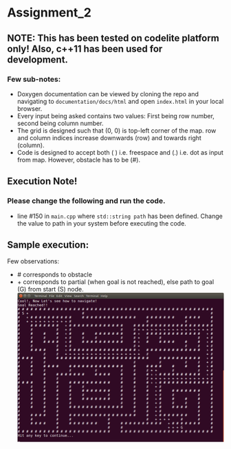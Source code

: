 # Assignment_2

## NOTE: This has been tested on codelite platform only! Also, c++11 has been used for development.

### Few sub-notes:
* Doxygen documentation can be viewed by cloning the repo and navigating to `documentation/docs/html` and open `index.html` in your local browser.
* Every input being asked contains two values: First being row number, second being column number.
* The grid is designed such that (0, 0) is top-left corner of the map. row and column indices increase downwards (row) and towards right (column).
* Code is designed to accept both ( ) i.e. freespace and (.) i.e. dot as input from map. However, obstacle has to be (#).

## Execution Note!
### Please change the following and run the code.
* line #150 in `main.cpp` where `std::string path` has been defined. Change the value to path in your system before executing the code.

## Sample execution:
Few observations:
* \# corresponds to obstacle
* \+ corresponds to partial (when goal is not reached), else path to goal (G) from start (S) node.
![Sample output](https://github.com/ENPM809Y-Fall2019-Group10/Assignment_2/blob/rachith/sample_output.png)
